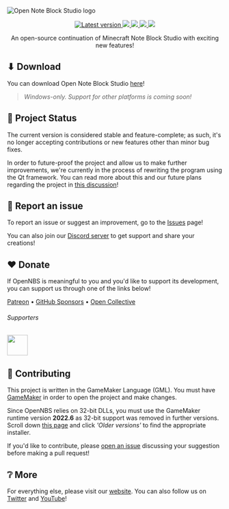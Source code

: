![Open Note Block Studio logo](https://i.imgur.com/AMd0NBh.png)

<p align="center">
  <a href="https://github.com/OpenNBS/OpenNoteBlockStudio/releases/latest">
    <img src="https://img.shields.io/github/v/release/OpenNBS/OpenNoteBlockStudio?label=latest" alt="Latest version">
  </a>
  <a href="https://github.com/OpenNBS/OpenNoteBlockStudio/releases/latest">
    <img src="https://img.shields.io/github/downloads/OpenNBS/OpenNoteBlockStudio/total">
  </a>
  <a href="https://github.com/OpenNBS/OpenNoteBlockStudio/stargazers">
    <img src="https://img.shields.io/github/stars/OpenNBS/OpenNoteBlockStudio?style=social">
  </a>
  <a href="https://discord.gg/w35BqQp">
    <img src="https://img.shields.io/discord/608692895179997252?label=discord&logo=discord&logoColor=white&color=7289DA">
  </a>
  <a href="https://github.com/OpenNBS/OpenNoteBlockStudio/blob/master/LICENSE">
    <img src="https://img.shields.io/github/license/OpenNBS/OpenNoteBlockStudio">
  </a>
</p>
<p align="center">
An open-source continuation of Minecraft Note Block Studio with exciting new features!
</p>

## ⬇ Download
You can download Open Note Block Studio [here](https://github.com/OpenNBS/OpenNoteBlockStudio/releases/latest)!

> _Windows-only. Support for other platforms is coming soon!_

## 📄 Project Status

The current version is considered stable and feature-complete; as such, it's no longer accepting contributions or new features other than minor bug fixes.

In order to future-proof the project and allow us to make further improvements, we're currently in the process of rewriting the program using the Qt framework. You can read more about this and our future plans regarding the project in [this discussion](https://github.com/OpenNBS/OpenNoteBlockStudio/discussions/426)!

## 🐛 Report an issue

To report an issue or suggest an improvement, go to the [Issues](/issues/new/choose) page!

You can also join our [Discord server](https://discord.gg/w35BqQp) to get support and share your creations!

## ❤ Donate

If OpenNBS is meaningful to you and you'd like to support its development, you can support us through one of the links below!

[Patreon](https://patreon.com/OpenNBS) • [GitHub Sponsors](https://github.com/sponsors/OpenNBS) • [Open Collective](https://opencollective.com/OpenNBS)

###### Supporters
<img src="https://opencollective.com/opennbs/backers.svg" height="48px"/>

## 👥 Contributing

This project is written in the GameMaker Language (GML). You must have [GameMaker](https://gamemaker.io/) in order to open the project and make changes.

Since OpenNBS relies on 32-bit DLLs, you must use the GameMaker runtime version **2022.6** as 32-bit support was removed in further versions. Scroll down [this page](https://gms.yoyogames.com/ReleaseNotes.html) and click _'Older versions'_ to find the appropriate installer.

If you'd like to contribute, please [open an issue](https://github.com/OpenNBS/OpenNoteBlockStudio/issues/new/choose) discussing your suggestion before making a pull request!

## ❔ More
For everything else, please visit our [website](https://opennbs.org/). You can also follow us on [Twitter](https://twitter.com/OpenNBS) and [YouTube](https://youtube.com/@OpenNBS)!
